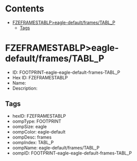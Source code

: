 



Contents
========

* [FZEFRAMESTABLP>eagle-default/frames/TABL_P](#fzeframestablpeagle-defaultframestabl_p)
	* [Tags](#tags)

# FZEFRAMESTABLP>eagle-default/frames/TABL_P

- ID: FOOTPRINT-eagle-eagle-default-frames-TABL_P
- Hex ID: FZEFRAMESTABLP
- Name: 
- Description: 

## Tags

- hexID: FZEFRAMESTABLP
- oompType: FOOTPRINT
- oompSize: eagle
- oompColor: eagle-default
- oompDesc: frames
- oompIndex: TABL_P
- oompName: eagle-default/frames/TABL_P
- oompID: FOOTPRINT-eagle-eagle-default-frames-TABL_P
